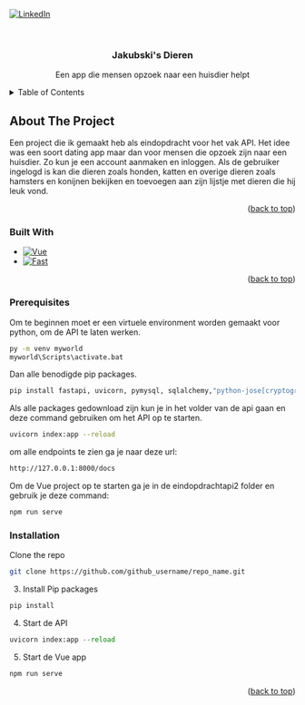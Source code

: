 <!-- Improved compatibility of back to top link: See: https://github.com/othneildrew/Best-README-Template/pull/73 -->
<a name="readme-top"></a>
<!--
*** Thanks for checking out the Best-README-Template. If you have a suggestion
*** that would make this better, please fork the repo and create a pull request
*** or simply open an issue with the tag "enhancement".
*** Don't forget to give the project a star!
*** Thanks again! Now go create something AMAZING! :D
-->



<!-- PROJECT SHIELDS -->
<!--
*** I'm using markdown "reference style" links for readability.
*** Reference links are enclosed in brackets [ ] instead of parentheses ( ).
*** See the bottom of this document for the declaration of the reference variables
*** for contributors-url, forks-url, etc. This is an optional, concise syntax you may use.
*** https://www.markdownguide.org/basic-syntax/#reference-style-links
-->
[![LinkedIn][linkedin-shield]][linkedin-url]



<!-- PROJECT LOGO -->
<br />


<h3 align="center">Jakubski's Dieren</h3>

  <p align="center">
    Een app die mensen opzoek naar een huisdier helpt
    <br />
  </p>
</div>



<!-- TABLE OF CONTENTS -->
<details>
  <summary>Table of Contents</summary>
  <ol>
    <li>
      <a href="#about-the-project">About The Project</a>
      <ul>
        <li><a href="#built-with">Built With</a></li>
      </ul>
    </li>
    <li>
      <a href="#getting-started">Getting Started</a>
      <ul>
        <li><a href="#prerequisites">Prerequisites</a></li>
        <li><a href="#installation">Installation</a></li>
      </ul>
    </li>
    <li><a href="#usage">Usage</a></li>
    <li><a href="#contact">Contact</a></li>
  </ol>
</details>



<!-- ABOUT THE PROJECT -->
## About The Project
Een project die ik gemaakt heb als eindopdracht voor het vak API. Het idee was een soort dating app maar dan voor mensen die opzoek zijn naar een huisdier. Zo kun je een account aanmaken en inloggen. Als de gebruiker ingelogd is kan die dieren zoals honden, katten en overige dieren zoals hamsters en konijnen bekijken en toevoegen aan zijn lijstje met dieren die hij leuk vond.

<p align="right">(<a href="#readme-top">back to top</a>)</p>



### Built With

* [![Vue][Vue.js]][Vue-url]
* [![Fast][Fast.api]][Fast-url]

<p align="right">(<a href="#readme-top">back to top</a>)</p>





### Prerequisites
Om te beginnen moet er een virtuele environment worden gemaakt voor python, om de API te laten werken.
```sh
py -m venv myworld
myworld\Scripts\activate.bat
```
Dan alle benodigde pip packages.
```sh
pip install fastapi, uvicorn, pymysql, sqlalchemy,"python-jose[cryptography]" ,"python-jose[cryptography]" 
```
Als alle packages gedownload zijn kun je in het volder van de api gaan en deze command gebruiken om het API op te starten.
```sh
uvicorn index:app --reload
```
om alle endpoints te zien ga je naar deze url:
```sh
http://127.0.0.1:8000/docs
```
Om de Vue project op te starten ga je in de eindopdrachtapi2 folder en gebruik je deze command:
```sh
npm run serve
```


### Installation
Clone the repo
```sh
git clone https://github.com/github_username/repo_name.git
```
3. Install Pip packages
```sh
pip install
```
4. Start de API
```py
uvicorn index:app --reload
```
5. Start de Vue app
```sh
npm run serve
```
   

<p align="right">(<a href="#readme-top">back to top</a>)</p>














<!-- MARKDOWN LINKS & IMAGES -->
<!-- https://www.markdownguide.org/basic-syntax/#reference-style-links -->
[contributors-shield]: https://img.shields.io/github/contributors/github_username/repo_name.svg?style=for-the-badge
[contributors-url]: https://github.com/github_username/repo_name/graphs/contributors
[forks-shield]: https://img.shields.io/github/forks/github_username/repo_name.svg?style=for-the-badge
[forks-url]: https://github.com/github_username/repo_name/network/members
[stars-shield]: https://img.shields.io/github/stars/github_username/repo_name.svg?style=for-the-badge
[stars-url]: https://github.com/github_username/repo_name/stargazers
[issues-shield]: https://img.shields.io/github/issues/github_username/repo_name.svg?style=for-the-badge
[issues-url]: https://github.com/github_username/repo_name/issues
[license-shield]: https://img.shields.io/github/license/github_username/repo_name.svg?style=for-the-badge
[license-url]: https://github.com/github_username/repo_name/blob/master/LICENSE.txt
[linkedin-shield]: https://img.shields.io/badge/-LinkedIn-black.svg?style=for-the-badge&logo=linkedin&colorB=555
[linkedin-url]: https://www.linkedin.com/in/jakub-chomik/
[product-screenshot]: images/screenshot.png
[Next.js]: https://img.shields.io/badge/next.js-000000?style=for-the-badge&logo=nextdotjs&logoColor=white
[Next-url]: https://nextjs.org/
[React.js]: https://img.shields.io/badge/React-20232A?style=for-the-badge&logo=react&logoColor=61DAFB
[React-url]: https://reactjs.org/
[Vue.js]: https://img.shields.io/badge/Vue.js-35495E?style=for-the-badge&logo=vuedotjs&logoColor=4FC08D
[Vue-url]: https://vuejs.org/
[Fast.api]: https://img.shields.io/badge/FastAPI-005571?style=for-the-badge&logo=fastapi
[Fast-url]: https://fastapi.tiangolo.com/
[Angular.io]: https://img.shields.io/badge/Angular-DD0031?style=for-the-badge&logo=angular&logoColor=white
[Angular-url]: https://angular.io/
[Svelte.dev]: https://img.shields.io/badge/Svelte-4A4A55?style=for-the-badge&logo=svelte&logoColor=FF3E00
[Svelte-url]: https://svelte.dev/
[Laravel.com]: https://img.shields.io/badge/Laravel-FF2D20?style=for-the-badge&logo=laravel&logoColor=white
[Laravel-url]: https://laravel.com
[Bootstrap.com]: https://img.shields.io/badge/Bootstrap-563D7C?style=for-the-badge&logo=bootstrap&logoColor=white
[Bootstrap-url]: https://getbootstrap.com
[JQuery.com]: https://img.shields.io/badge/jQuery-0769AD?style=for-the-badge&logo=jquery&logoColor=white
[JQuery-url]: https://jquery.com 

